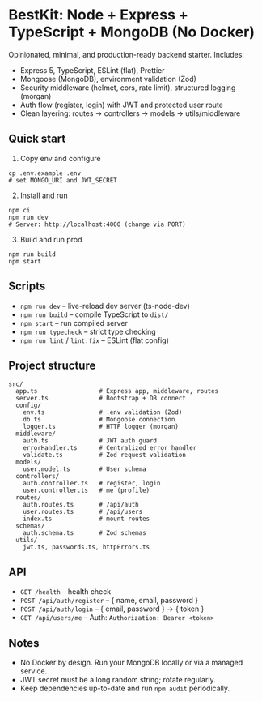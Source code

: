 # BestKit: Node + Express + TypeScript + MongoDB (No Docker)

Opinionated, minimal, and production-ready backend starter. Includes:

- Express 5, TypeScript, ESLint (flat), Prettier
- Mongoose (MongoDB), environment validation (Zod)
- Security middleware (helmet, cors, rate limit), structured logging (morgan)
- Auth flow (register, login) with JWT and protected user route
- Clean layering: routes → controllers → models → utils/middleware

## Quick start

1) Copy env and configure

```
cp .env.example .env
# set MONGO_URI and JWT_SECRET
```

2) Install and run

```
npm ci
npm run dev
# Server: http://localhost:4000 (change via PORT)
```

3) Build and run prod

```
npm run build
npm start
```

## Scripts

- `npm run dev` – live-reload dev server (ts-node-dev)
- `npm run build` – compile TypeScript to `dist/`
- `npm start` – run compiled server
- `npm run typecheck` – strict type checking
- `npm run lint` / `lint:fix` – ESLint (flat config)

## Project structure

```
src/
  app.ts                 # Express app, middleware, routes
  server.ts              # Bootstrap + DB connect
  config/
    env.ts               # .env validation (Zod)
    db.ts                # Mongoose connection
    logger.ts            # HTTP logger (morgan)
  middleware/
    auth.ts              # JWT auth guard
    errorHandler.ts      # Centralized error handler
    validate.ts          # Zod request validation
  models/
    user.model.ts        # User schema
  controllers/
    auth.controller.ts   # register, login
    user.controller.ts   # me (profile)
  routes/
    auth.routes.ts       # /api/auth
    user.routes.ts       # /api/users
    index.ts             # mount routes
  schemas/
    auth.schema.ts       # Zod schemas
  utils/
    jwt.ts, passwords.ts, httpErrors.ts
```

## API

- `GET /health` – health check
- `POST /api/auth/register` – { name, email, password }
- `POST /api/auth/login` – { email, password } → { token }
- `GET /api/users/me` – Auth: `Authorization: Bearer <token>`

## Notes

- No Docker by design. Run your MongoDB locally or via a managed service.
- JWT secret must be a long random string; rotate regularly.
- Keep dependencies up-to-date and run `npm audit` periodically.
